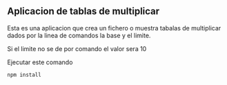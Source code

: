## Aplicacion de tablas de multiplicar

Esta es una aplicacion que crea un fichero o muestra tabalas 
de multiplicar dados por la linea de comandos la base y el limite.

Si el limite no se de por comando el valor sera 10


Ejecutar este comando

```
npm install
```
